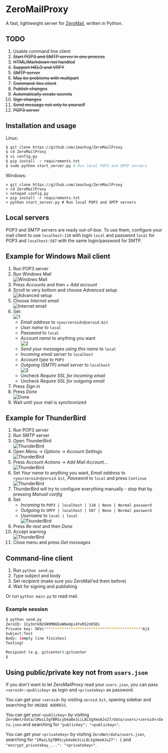# ZeroMailProxy

A fast, lightweight server for [ZeroMail](https://github.com/HelloZeroNet/ZeroMail), written in Python.

## TODO

1. Usable command line client
2. ~~Start POP3 and SMTP server in one process~~
3. ~~HTML/Markdown not handled~~
4. ~~Support HELO and VRFY~~
5. ~~SMTP server~~
6. ~~May be problems with multipart~~
7. ~~Command-line client~~
8. ~~Publish changes~~
9. ~~Automatically create secrets~~
10. ~~Sign changes~~
11. ~~Send message not only to yourself~~
12. ~~POP3 server~~

## Installation and usage

Linux:
```bash
$ git clone https://github.com/imachug/ZeroMailProxy
$ cd ZeroMailProxy
$ vi config.py
$ pip install -r requirements.txt
$ sudo python start_server.py # Run local POP3 and SMTP servers
```

Windows:
```
> git clone https://github.com/imachug/ZeroMailProxy
> cd ZeroMailProxy
> notepad config.py
> pip install -r requirements.txt
> python start_server.py # Run local POP3 and SMTP servers
```

## Local servers

POP3 and SMTP servers are ready out-of-box. To use them, configure your mail client to use `localhost:110` with login `local` and password `local` for POP3 and `localhost:587` with the same login/password for SMTP.

## Example for Windows Mail client

1. Run POP3 server
2. Run Windows Mail  
![Windows Mail](images/winmail/1.png)  
3. Press *Accounts* and then *+ Add account*
4. Scroll to very bottom and choose *Advanced setup*  
![Advanced setup](images/winmail/2.png)  
5. Choose *Internet email*  
![Internet email](images/winmail/3.png)  
6. Set:  
![1](images/winmail/4.png)  
    - *Email address* to `<yourzeroid>@zeroid.bit`
    - *User name* to `local`
    - *Password* to `local`
    - *Account name* to anything you want  
![2](images/winmail/5.png)  
    - *Send your messages using this name* to `local`
    - *Incoming email server* to `localhost`
    - *Account type* to `POP3`
    - *Outgoing (SMTP) email server* to `localhost`  
![3](images/winmail/6.png)  
    - Uncheck *Require SSL for incoming email*
    - Uncheck *Require SSL for outgoing email*
7. Press *Sign in*
8. Press *Done*  
![Done](images/winmail/7.png)
9. Wait until your mail is synchronized

## Example for ThunderBird

1. Run POP3 server
2. Run SMTP server
3. Open ThunderBird  
![ThunderBird](images/thunderbird/1.png)  
4. Open *Menu* -> *Options* -> *Account Settings*  
![ThunderBird](images/thunderbird/2.png)  
5. Press *Account Actions* -> *Add Mail Account...*  
![ThunderBird](images/thunderbird/3.png)  
6. Set *Your name* to anything you want, *Email address* to `<yourzeroid>@zeroid.bit`, *Password* to `local` and press `Continue`  
![ThunderBird](images/thunderbird/4.png)  
7. ThunderBird will try to configure everything manually - stop that by pressing *Manual config*
8. Set:
    - *Incoming* to `POP3 | localhost | 110 | None | Normal password`
    - *Outgoing* to `SMTP | localhost | 587 | None | Normal password`
    - *Username* to `local | local`  
![ThunderBird](images/thunderbird/5.png)  
9. Press *Re-test* and then *Done*
10. Accept warning  
![ThunderBird](images/thunderbird/6.png)  
11. Close menu and press *Get messages*

## Command-line client

1. Run `python send.py`
2. Type subject and body
3. Set recipient (make sure you ZeroMail'ed them before)
4. Wait for signing and publishing

Or run `python main.py` to read mail.

### Example session

```bash
$ python send.py
ZeroID: 1Cy3ntkN2GN9MH6EaW6eHpi4YoRS2nK5Di
Private key: 5KVc********************************************AjX
Subject:Test
Body: (empty line finishes)
Testing!

Recipient (e.g. gitcenter):gitcenter
$
```

## Using public/private key not from `users.json`

If you don't want to let ZeroMailProxy read your `users.json`, you can pass `<zeroid>:<publickey>` as login and `<privatekey>` as password.

You can get your `<zeroid>` by visiting `zeroid.bit`, opening sidebar and searching for `UNIQUE ADDRESS`.

You can get your `<publickey>` by visiting `ZeroNet/data/1MaiL5gfBM1cyb4a8e3iiL8L5gXmoAJu27/data/users/<zeroid>/data.json` and searching for `"publickey": "<publickey>"`.

You can get your `<privatekey>` by visiting `ZeroNet/data/users.json`, searching for `"1MaiL5gfBM1cyb4a8e3iiL8L5gXmoAJu27": {` and `"encrypt_privatekey_...": "<privatekey>"`.
